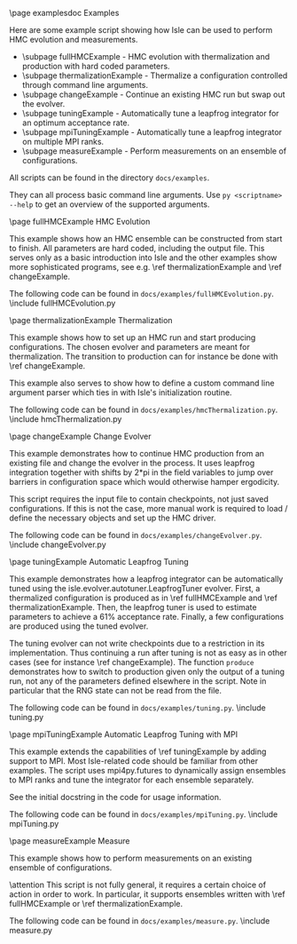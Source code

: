 \page examplesdoc Examples

Here are some example script showing how Isle can be used to perform HMC evolution and measurements.

- \subpage fullHMCExample - HMC evolution with thermalization and production with hard coded parameters.
- \subpage thermalizationExample - Thermalize a configuration controlled through command line arguments.
- \subpage changeExample - Continue an existing HMC run but swap out the evolver.
- \subpage tuningExample - Automatically tune a leapfrog integrator for an optimum acceptance rate.
- \subpage mpiTuningExample - Automatically tune a leapfrog integrator on multiple MPI ranks.
- \subpage measureExample - Perform measurements on an ensemble of configurations.

All scripts can be found in the directory `docs/examples`.

They can all process basic command line arguments.
Use  `py <scriptname> --help`  to get an overview of the supported arguments.


\page fullHMCExample HMC Evolution

This example shows how an HMC ensemble can be constructed from start to finish.
All parameters are hard coded, including the output file.
This serves only as a basic introduction into Isle and the other examples show more
sophisticated programs, see e.g. \ref thermalizationExample and \ref changeExample.

The following code can be found in `docs/examples/fullHMCEvolution.py`.
\include fullHMCEvolution.py



\page thermalizationExample Thermalization

This example shows how to set up an HMC run and start producing configurations.
The chosen evolver and parameters are meant for thermalization.
The transition to production can for instance be done with \ref changeExample.

This example also serves to show how to define a custom command line argument
parser which ties in with Isle's initialization routine.

The following code can be found in `docs/examples/hmcThermalization.py`.
\include hmcThermalization.py



\page changeExample Change Evolver

This example demonstrates how to continue HMC production from an existing file
and change the evolver in the process.
It uses leapfrog integration together with shifts by 2*pi in the field variables to
jump over barriers in configuration space which would otherwise hamper ergodicity.

This script requires the input file to contain checkpoints, not just saved configurations.
If this is not the case, more manual work is required to load / define the necessary objects
and set up the HMC driver.

The following code can be found in `docs/examples/changeEvolver.py`.
\include changeEvolver.py



\page tuningExample Automatic Leapfrog Tuning

This example demonstrates how a leapfrog integrator can be automatically tuned using the
isle.evolver.autotuner.LeapfrogTuner evolver.
First, a thermalized configuration is produced as in \ref fullHMCExample and \ref thermalizationExample.
Then, the leapfrog tuner is used to estimate parameters to achieve a 61% acceptance rate.
Finally, a few configurations are produced using the tuned evolver.

The tuning evolver can not write checkpoints due to a restriction in its implementation.
Thus continuing a run after tuning is not as easy as in other cases (see for instance \ref changeExample).
The function `produce` demonstrates how to switch to production given only the output of
a tuning run, not any of the parameters defined elsewhere in the script.
Note in particular that the RNG state can not be read from the file.

The following code can be found in `docs/examples/tuning.py`.
\include tuning.py



\page mpiTuningExample Automatic Leapfrog Tuning with MPI

This example extends the capabilities of \ref tuningExample by adding support to MPI.
Most Isle-related code should be familiar from other examples.
The script uses mpi4py.futures to dynamically assign ensembles to MPI ranks
and tune the integrator for each ensemble separately.

See the initial docstring in the code for usage information.

The following code can be found in `docs/examples/mpiTuning.py`.
\include mpiTuning.py



\page measureExample Measure

This example shows how to perform measurements on an existing ensemble of configurations.

\attention
    This script is not fully general, it requires a certain choice of action in order to work.
    In particular, it supports ensembles written with \ref fullHMCExample
    or \ref thermalizationExample.

The following code can be found in `docs/examples/measure.py`.
\include measure.py
